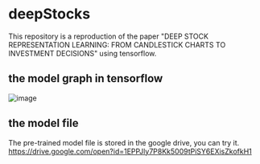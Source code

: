 # deepStocks
This repository is a reproduction of the paper "DEEP STOCK REPRESENTATION LEARNING: FROM CANDLESTICK CHARTS TO
INVESTMENT DECISIONS" using tensorflow. 
## the model graph in tensorflow
![image](https://github.com/moorejee/deepStocks/blob/master/network.png)

## the model file
The pre-trained model file is stored in the google drive, you can try it.
https://drive.google.com/open?id=1EPPJly7P8Kk5009tPiSY6EXisZkofkH1
